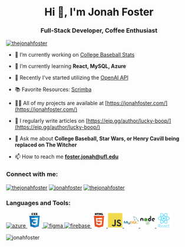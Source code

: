 <h1 align="center">Hi 👋, I'm Jonah Foster</h1>
<h3 align="center">Full-Stack Developer, Coffee Enthusiast</h3>

<p align="left"> <a href="https://twitter.com/thejonahfoster" target="blank"><img src="https://img.shields.io/twitter/follow/thejonahfoster?logo=twitter&style=for-the-badge" alt="thejonahfoster" /></a> </p>

- 🔭 I’m currently working on [College Baseball Stats](https://github.com/JonahFoster/college-baseball-stats)

- 🌱 I’m currently learning **React, MySQL, Azure**

- 🚀 Recently I've started utilizing the [OpenAI API](https://platform.openai.com/docs/overview)

- 📚 Favorite Resources: [Scrimba](https://scrimba.com/)

- 👨‍💻 All of my projects are available at [https://jonahfoster.com/](https://jonahfoster.com/)

- 📝 I regularly write articles on [https://eip.gg/author/lucky-boop/](https://eip.gg/author/lucky-boop/)

- 💬 Ask me about **College Baseball, Star Wars, or Henry Cavill being replaced on The Witcher**

- 📫 How to reach me **foster.jonah@ufl.edu**

<h3 align="left">Connect with me:</h3>
<p align="left">
<a href="https://twitter.com/thejonahfoster" target="blank"><img align="center" src="https://raw.githubusercontent.com/rahuldkjain/github-profile-readme-generator/master/src/images/icons/Social/twitter.svg" alt="thejonahfoster" height="30" width="40" /></a>
<a href="https://linkedin.com/in/jonahfoster" target="blank"><img align="center" src="https://raw.githubusercontent.com/rahuldkjain/github-profile-readme-generator/master/src/images/icons/Social/linked-in-alt.svg" alt="jonahfoster" height="30" width="40" /></a>
<a href="https://instagram.com/thejonahfoster" target="blank"><img align="center" src="https://raw.githubusercontent.com/rahuldkjain/github-profile-readme-generator/master/src/images/icons/Social/instagram.svg" alt="thejonahfoster" height="30" width="40" /></a>
</p>

<h3 align="left">Languages and Tools:</h3>
<p align="left"> <a href="https://azure.microsoft.com/en-in/" target="_blank" rel="noreferrer"> <img src="https://www.vectorlogo.zone/logos/microsoft_azure/microsoft_azure-icon.svg" alt="azure" width="40" height="40"/> </a> <a href="https://www.w3schools.com/css/" target="_blank" rel="noreferrer"> <img src="https://raw.githubusercontent.com/devicons/devicon/master/icons/css3/css3-original-wordmark.svg" alt="css3" width="40" height="40"/> </a> <a href="https://www.figma.com/" target="_blank" rel="noreferrer"> <img src="https://www.vectorlogo.zone/logos/figma/figma-icon.svg" alt="figma" width="40" height="40"/> </a> <a href="https://firebase.google.com/" target="_blank" rel="noreferrer"> <img src="https://www.vectorlogo.zone/logos/firebase/firebase-icon.svg" alt="firebase" width="40" height="40"/> </a> <a href="https://www.w3.org/html/" target="_blank" rel="noreferrer"> <img src="https://raw.githubusercontent.com/devicons/devicon/master/icons/html5/html5-original-wordmark.svg" alt="html5" width="40" height="40"/> </a> <a href="https://developer.mozilla.org/en-US/docs/Web/JavaScript" target="_blank" rel="noreferrer"> <img src="https://raw.githubusercontent.com/devicons/devicon/master/icons/javascript/javascript-original.svg" alt="javascript" width="40" height="40"/> </a> <a href="https://www.mysql.com/" target="_blank" rel="noreferrer"> <img src="https://raw.githubusercontent.com/devicons/devicon/master/icons/mysql/mysql-original-wordmark.svg" alt="mysql" width="40" height="40"/> </a> <a href="https://nodejs.org" target="_blank" rel="noreferrer"> <img src="https://raw.githubusercontent.com/devicons/devicon/master/icons/nodejs/nodejs-original-wordmark.svg" alt="nodejs" width="40" height="40"/> </a> <a href="https://reactjs.org/" target="_blank" rel="noreferrer"> <img src="https://raw.githubusercontent.com/devicons/devicon/master/icons/react/react-original-wordmark.svg" alt="react" width="40" height="40"/> </a> </p>

<p><img align="center" src="https://github-readme-stats.vercel.app/api/top-langs?username=jonahfoster&show_icons=true&theme=dracula&locale=en&layout=compact" alt="jonahfoster" /></p>
